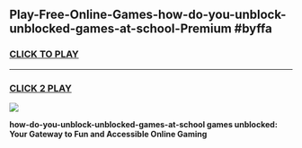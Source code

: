 
## Play-Free-Online-Games-how-do-you-unblock-unblocked-games-at-school-Premium #byffa
<h3>
<a href="https://premium.freeplayer.one?title=how-do-you-unblock-unblocked-games-at-school&ref=8M">CLICK TO PLAY</a></h3>
<hr>

<h3>
<a href="https://premium.freeplayer.one?title=how-do-you-unblock-unblocked-games-at-school&ref=8M">CLICK 2 PLAY</a>
  
</h3>

<a href="https://premium.freeplayer.one?title=how-do-you-unblock-unblocked-games-at-school&ref=8M"><img src="https://clearcache.store/games.png"></a>


**how-do-you-unblock-unblocked-games-at-school games unblocked: Your Gateway to Fun and Accessible Online Gaming**

